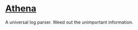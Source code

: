 # [Athena](https://github.com/kyallanum/Athena)

A universal log parser. Weed out the unimportant information.


